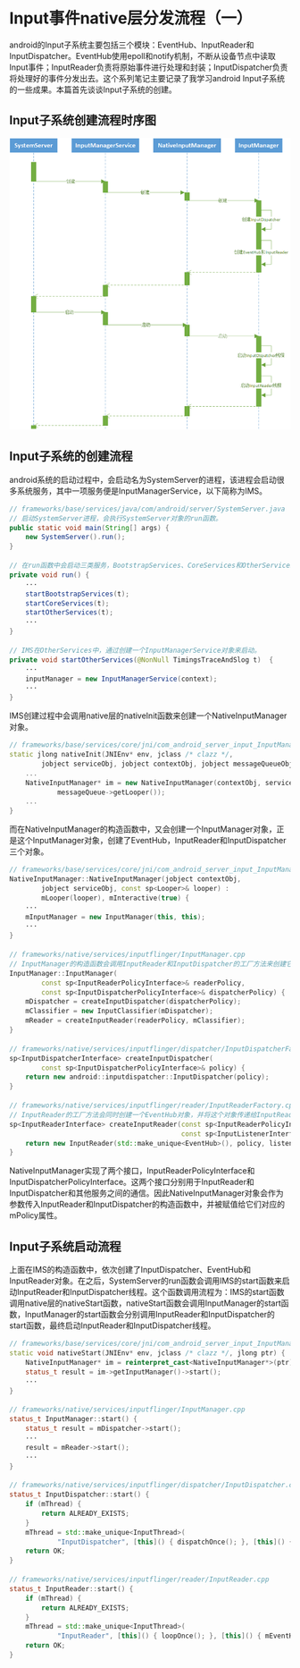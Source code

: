 # Input事件native层分发流程（一）

android的Input子系统主要包括三个模块：EventHub、InputReader和InputDispatcher。EventHub使用epoll和notify机制，不断从设备节点中读取Input事件；InputReader负责将原始事件进行处理和封装；InputDispatcher负责将处理好的事件分发出去。这个系列笔记主要记录了我学习android Input子系统的一些成果。本篇首先谈谈Input子系统的创建。

## Input子系统创建流程时序图
![111](./input-shi-jian-native-ceng-fen-fa-liu-cheng-yi-fig1.png)

## Input子系统的创建流程

android系统的启动过程中，会启动名为SystemServer的进程，该进程会启动很多系统服务，其中一项服务便是InputManagerService，以下简称为IMS。
```java
// frameworks/base/services/java/com/android/server/SystemServer.java
// 启动SystemServer进程，会执行SystemServer对象的run函数。
public static void main(String[] args) {
    new SystemServer().run();
}

// 在run函数中会启动三类服务，BootstrapServices、CoreServices和OtherServices
private void run() {
    ···
    startBootstrapServices(t);
    startCoreServices(t);
    startOtherServices(t);
    ···
}

// IMS在OtherServices中，通过创建一个InputManagerService对象来启动。
private void startOtherServices(@NonNull TimingsTraceAndSlog t)  {
    ···
    inputManager = new InputManagerService(context);
    ···
}
```

IMS创建过程中会调用native层的nativeInit函数来创建一个NativeInputManager对象。
```cpp
// frameworks/base/services/core/jni/com_android_server_input_InputManagerService.cpp
static jlong nativeInit(JNIEnv* env, jclass /* clazz */,
        jobject serviceObj, jobject contextObj, jobject messageQueueObj) {
    ...
    NativeInputManager* im = new NativeInputManager(contextObj, serviceObj,
            messageQueue->getLooper());
    ...
}
```

而在NativeInputManager的构造函数中，又会创建一个InputManager对象，正是这个InputManager对象，创建了EventHub，InputReader和InputDispatcher三个对象。
```cpp
// frameworks/base/services/core/jni/com_android_server_input_InputManagerService.cpp
NativeInputManager::NativeInputManager(jobject contextObj,
        jobject serviceObj, const sp<Looper>& looper) :
        mLooper(looper), mInteractive(true) {
    ···
    mInputManager = new InputManager(this, this);
    ···
}

// frameworks/native/services/inputflinger/InputManager.cpp
// InputManager的构造函数会调用InputReader和InputDispatcher的工厂方法来创建它们的对象。
InputManager::InputManager(
        const sp<InputReaderPolicyInterface>& readerPolicy,
        const sp<InputDispatcherPolicyInterface>& dispatcherPolicy) {
    mDispatcher = createInputDispatcher(dispatcherPolicy);
    mClassifier = new InputClassifier(mDispatcher);
    mReader = createInputReader(readerPolicy, mClassifier);
}

// frameworks/native/services/inputflinger/dispatcher/InputDispatcherFactory.cpp
sp<InputDispatcherInterface> createInputDispatcher(
        const sp<InputDispatcherPolicyInterface>& policy) {
    return new android::inputdispatcher::InputDispatcher(policy);
}

// frameworks/native/services/inputflinger/reader/InputReaderFactory.cpp
// InputReader的工厂方法会同时创建一个EventHub对象，并将这个对象传递给InputReader。
sp<InputReaderInterface> createInputReader(const sp<InputReaderPolicyInterface>& policy,
                                           const sp<InputListenerInterface>& listener) {
    return new InputReader(std::make_unique<EventHub>(), policy, listener);
}
```

NativeInputManager实现了两个接口，InputReaderPolicyInterface和InputDispatcherPolicyInterface。这两个接口分别用于InputReader和InputDispatcher和其他服务之间的通信。因此NativeInputManager对象会作为参数传入InputReader和InputDispatcher的构造函数中，并被赋值给它们对应的mPolicy属性。

## Input子系统启动流程

上面在IMS的构造函数中，依次创建了InputDispatcher、EventHub和InputReader对象。在之后，SystemServer的run函数会调用IMS的start函数来启动InputReader和InputDispatcher线程。这个函数调用流程为：IMS的start函数调用native层的nativeStart函数，nativeStart函数会调用InputManager的start函数，InputManager的start函数会分别调用InputReader和InputDispatcher的start函数，最终启动InputReader和InputDispatcher线程。
```cpp
// frameworks/base/services/core/jni/com_android_server_input_InputManagerService.cpp
static void nativeStart(JNIEnv* env, jclass /* clazz */, jlong ptr) {
    NativeInputManager* im = reinterpret_cast<NativeInputManager*>(ptr);
    status_t result = im->getInputManager()->start();
    ···
}

// frameworks/native/services/inputflinger/InputManager.cpp
status_t InputManager::start() {
    status_t result = mDispatcher->start();
    ···
    result = mReader->start();
    ···
}

// frameworks/native/services/inputflinger/dispatcher/InputDispatcher.cpp
status_t InputDispatcher::start() {
    if (mThread) {
        return ALREADY_EXISTS;
    }
    mThread = std::make_unique<InputThread>(
            "InputDispatcher", [this]() { dispatchOnce(); }, [this]() { mLooper->wake(); });
    return OK;
}

// frameworks/native/services/inputflinger/reader/InputReader.cpp
status_t InputReader::start() {
    if (mThread) {
        return ALREADY_EXISTS;
    }
    mThread = std::make_unique<InputThread>(
            "InputReader", [this]() { loopOnce(); }, [this]() { mEventHub->wake(); });
    return OK;
}
```

